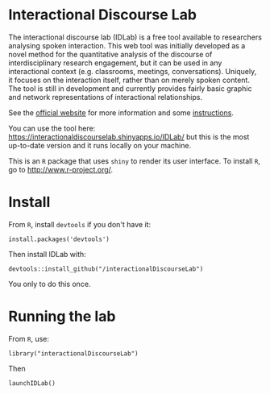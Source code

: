 # Interactional Discourse Lab

The interactional discourse lab (IDLab) is a free tool available to researchers analysing spoken interaction. This web tool
was initially developed as a novel method for the quantitative analysis of the discourse of interdisciplinary research engagement,
but it can be used in any interactional context (e.g. classrooms, meetings, conversations).
Uniquely, it focuses on the interaction itself, rather than on merely spoken content. The tool is still in development and currently
provides fairly basic graphic and network representations of interactional relationships.

See the [official website](http://interactionaldiscourselab.net/) for more information and some [instructions](http://interactionaldiscourselab.net/tutorial.html).

You can use the tool here: <https://interactionaldiscourselab.shinyapps.io/IDLab/> but this is the most up-to-date version and it runs locally on your machine.

This is an `R` package that uses `shiny` to render its user interface. To install `R`, go to <http://www.r-project.org/>.

# Install
From `R`, install `devtools` if you don't have it:

    install.packages('devtools')

Then install IDLab with:

    devtools::install_github("/interactionalDiscourseLab")

You only to do this once. 

# Running the lab
From `R`, use:

    library("interactionalDiscourseLab")

Then

    launchIDLab()
